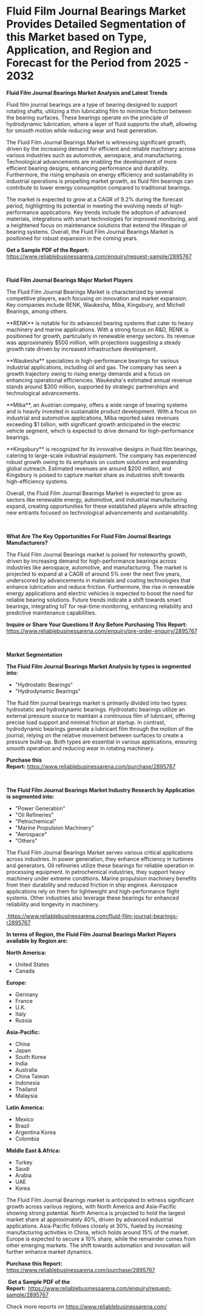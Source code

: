 <p><h1>Fluid Film Journal Bearings Market Provides Detailed Segmentation of this Market based on Type, Application, and Region and Forecast for the Period from 2025 - 2032</h1></p><p><strong>Fluid Film Journal Bearings Market Analysis and Latest Trends</strong></p>
<p><p>Fluid film journal bearings are a type of bearing designed to support rotating shafts, utilizing a thin lubricating film to minimize friction between the bearing surfaces. These bearings operate on the principle of hydrodynamic lubrication, where a layer of fluid supports the shaft, allowing for smooth motion while reducing wear and heat generation. </p><p>The Fluid Film Journal Bearings Market is witnessing significant growth, driven by the increasing demand for efficient and reliable machinery across various industries such as automotive, aerospace, and manufacturing. Technological advancements are enabling the development of more efficient bearing designs, enhancing performance and durability. Furthermore, the rising emphasis on energy efficiency and sustainability in industrial operations is propelling market growth, as fluid film bearings can contribute to lower energy consumption compared to traditional bearings.</p><p>The market is expected to grow at a CAGR of 9.2% during the forecast period, highlighting its potential in meeting the evolving needs of high-performance applications. Key trends include the adoption of advanced materials, integrations with smart technologies for improved monitoring, and a heightened focus on maintenance solutions that extend the lifespan of bearing systems. Overall, the Fluid Film Journal Bearings Market is positioned for robust expansion in the coming years.</p></p>
<p><strong>Get a Sample PDF of the Report:&nbsp;</strong> <a href="https://www.reliablebusinessarena.com/enquiry/request-sample/2895767?utm_campaign=2221&utm_medium=2&utm_source=Github&utm_content=ia&utm_term=15032025&utm_id=fluid-film-journal-bearings">https://www.reliablebusinessarena.com/enquiry/request-sample/2895767</a></p>
<p>&nbsp;</p>
<p><strong>Fluid Film Journal Bearings Major Market Players</strong></p>
<p><p>The Fluid Film Journal Bearings Market is characterized by several competitive players, each focusing on innovation and market expansion. Key companies include RENK, Waukesha, Miba, Kingsbury, and Michell Bearings, among others.</p><p>**RENK** is notable for its advanced bearing systems that cater to heavy machinery and marine applications. With a strong focus on R&D, RENK is positioned for growth, particularly in renewable energy sectors. Its revenue was approximately $500 million, with projections suggesting a steady growth rate driven by increased infrastructure development.</p><p>**Waukesha** specializes in high-performance bearings for various industrial applications, including oil and gas. The company has seen a growth trajectory owing to rising energy demands and a focus on enhancing operational efficiencies. Waukesha's estimated annual revenue stands around $300 million, supported by strategic partnerships and technological advancements.</p><p>**Miba**, an Austrian company, offers a wide range of bearing systems and is heavily invested in sustainable product development. With a focus on industrial and automotive applications, Miba reported sales revenues exceeding $1 billion, with significant growth anticipated in the electric vehicle segment, which is expected to drive demand for high-performance bearings.</p><p>**Kingsbury** is recognized for its innovative designs in fluid film bearings, catering to large-scale industrial equipment. The company has experienced robust growth owing to its emphasis on custom solutions and expanding global outreach. Estimated revenues are around $200 million, and Kingsbury is poised to capture market share as industries shift towards high-efficiency systems.</p><p>Overall, the Fluid Film Journal Bearings Market is expected to grow as sectors like renewable energy, automotive, and industrial manufacturing expand, creating opportunities for these established players while attracting new entrants focused on technological advancements and sustainability.</p></p>
<p>&nbsp;</p>
<p><strong>What Are The Key Opportunities For Fluid Film Journal Bearings Manufacturers?</strong></p>
<p><p>The Fluid Film Journal Bearings market is poised for noteworthy growth, driven by increasing demand for high-performance bearings across industries like aerospace, automotive, and manufacturing. The market is projected to expand at a CAGR of around 5% over the next five years, underscored by advancements in materials and coating technologies that enhance lubrication and reduce friction. Furthermore, the rise in renewable energy applications and electric vehicles is expected to boost the need for reliable bearing solutions. Future trends indicate a shift towards smart bearings, integrating IoT for real-time monitoring, enhancing reliability and predictive maintenance capabilities.</p></p>
<p><strong>Inquire or Share Your Questions If Any Before Purchasing This Report:</strong> <a href="https://www.reliablebusinessarena.com/enquiry/pre-order-enquiry/2895767?utm_campaign=2221&utm_medium=2&utm_source=Github&utm_content=ia&utm_term=15032025&utm_id=fluid-film-journal-bearings">https://www.reliablebusinessarena.com/enquiry/pre-order-enquiry/2895767</a></p>
<p>&nbsp;</p>
<p><strong>Market Segmentation</strong></p>
<p><strong>The Fluid Film Journal Bearings Market Analysis by types is segmented into:</strong></p>
<p><ul><li>"Hydrostatic Bearings"</li><li>"Hydrodynamic Bearings"</li></ul></p>
<p><p>The fluid film journal bearings market is primarily divided into two types: hydrostatic and hydrodynamic bearings. Hydrostatic bearings utilize an external pressure source to maintain a continuous film of lubricant, offering precise load support and minimal friction at startup. In contrast, hydrodynamic bearings generate a lubricant film through the motion of the journal, relying on the relative movement between surfaces to create a pressure build-up. Both types are essential in various applications, ensuring smooth operation and reducing wear in rotating machinery.</p></p>
<p><strong>Purchase this Report:&nbsp;</strong><a href="https://www.reliablebusinessarena.com/purchase/2895767?utm_campaign=2221&utm_medium=2&utm_source=Github&utm_content=ia&utm_term=15032025&utm_id=fluid-film-journal-bearings">https://www.reliablebusinessarena.com/purchase/2895767</a></p>
<p>&nbsp;</p>
<p><strong>The Fluid Film Journal Bearings Market Industry Research by Application is segmented into:</strong></p>
<p><ul><li>"Power Generation"</li><li>"Oil Refineries"</li><li>"Petrochemical"</li><li>"Marine Propulsion Machinery"</li><li>"Aerospace"</li><li>"Others"</li></ul></p>
<p><p>The Fluid Film Journal Bearings Market serves various critical applications across industries. In power generation, they enhance efficiency in turbines and generators. Oil refineries utilize these bearings for reliable operation in processing equipment. In petrochemical industries, they support heavy machinery under extreme conditions. Marine propulsion machinery benefits from their durability and reduced friction in ship engines. Aerospace applications rely on them for lightweight and high-performance flight systems. Other industries also leverage these bearings for enhanced reliability and longevity in machinery.</p></p>
<p><a href="https://www.reliablebusinessarena.com/fluid-film-journal-bearings-r2895767?utm_campaign=2221&utm_medium=2&utm_source=Github&utm_content=ia&utm_term=15032025&utm_id=fluid-film-journal-bearings">&nbsp;https://www.reliablebusinessarena.com/fluid-film-journal-bearings-r2895767</a></p>
<p><strong>In terms of Region, the Fluid Film Journal Bearings Market Players available by Region are:</strong></p>
<p>
    <p> <strong> North America: </strong>
        <ul>
            <li>United States</li>
            <li>Canada</li>
        </ul>
        </p> 
    <p> <strong> Europe: </strong>
        <ul>
            <li>Germany</li>
            <li>France</li>
            <li>U.K.</li>
            <li>Italy</li>
            <li>Russia</li>
        </ul>
        </p> 
    <p> <strong> Asia-Pacific: </strong>
        <ul>
            <li>China</li>
            <li>Japan</li>
            <li>South Korea</li>
            <li>India</li>
            <li>Australia</li>
            <li>China Taiwan</li>
            <li>Indonesia</li>
            <li>Thailand</li>
            <li>Malaysia</li>
        </ul>
        </p> 
    <p> <strong> Latin America: </strong>
        <ul>
            <li>Mexico</li>
            <li>Brazil</li>
            <li>Argentina Korea</li>
            <li>Colombia</li>
        </ul>
        </p> 
    <p> <strong> Middle East & Africa: </strong>
        <ul>
            <li>Turkey</li>
            <li>Saudi</li>
            <li>Arabia</li>
            <li>UAE</li>
            <li>Korea</li>
        </ul>
    </p>
    </p>
<p><p>The Fluid Film Journal Bearings market is anticipated to witness significant growth across various regions, with North America and Asia-Pacific showing strong potential. North America is projected to hold the largest market share at approximately 40%, driven by advanced industrial applications. Asia-Pacific follows closely at 30%, fueled by increasing manufacturing activities in China, which holds around 15% of the market. Europe is expected to secure a 10% share, while the remainder comes from other emerging markets. The shift towards automation and innovation will further enhance market dynamics.</p></p>
<p><strong>Purchase this Report: </strong><a href="https://www.reliablebusinessarena.com/purchase/2895767?utm_campaign=2221&utm_medium=2&utm_source=Github&utm_content=ia&utm_term=15032025&utm_id=fluid-film-journal-bearings">https://www.reliablebusinessarena.com/purchase/2895767</a></p>
<p>&nbsp;<strong>Get a Sample PDF of the Report:&nbsp;&nbsp;</strong><a href="https://www.reliablebusinessarena.com/enquiry/request-sample/2895767?utm_campaign=2221&utm_medium=2&utm_source=Github&utm_content=ia&utm_term=15032025&utm_id=fluid-film-journal-bearings">https://www.reliablebusinessarena.com/enquiry/request-sample/2895767</a></p>
<p><strong></strong></p>
<p>Check more reports on <a href="https://www.reliablebusinessarena.com/?utm_campaign=2221&utm_medium=2&utm_source=Github&utm_content=ia&utm_term=15032025&utm_id=fluid-film-journal-bearings">https://www.reliablebusinessarena.com/</a></p>